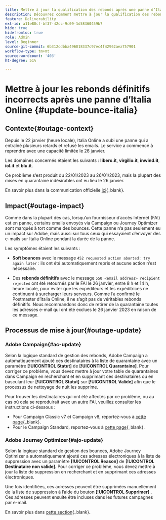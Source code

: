 ```yaml
---
title: Mettre à jour la qualification des rebonds après une panne d’Italia Online
description: Découvrez comment mettre à jour la qualification des rebonds après une panne d’Italia Online.
feature: Deliverability
exl-id: a11e88cf-bf37-42cc-9c09-1d58360459b7
hide: true
hidefromtoc: true
role: Admin
level: Beginner
source-git-commit: 6b312cdbba496818337c97ec4f42962aea757901
workflow-type: tm+mt
source-wordcount: '403'
ht-degree: 51%

---
```


# Mettre à jour les rebonds définitifs incorrects après une panne d’Italia Online {#update-bounce-italia}

## Contexte{#outage-context}

Depuis le 22 janvier (heure locale), Italia Online a subi une panne qui a entraîné plusieurs retards et refusé les emails. Le service a commencé à reprendre avec une capacité limitée le 26 janvier.

Les domaines concernés étaient les suivants : **libero.it**, **virgilio.it**, **inwind.it**, **iol.it** et **blu.it**.

Ce problème s’est produit du 22/01/2023 au 26/01/2023, mais la plupart des mises en quarantaine indésirables ont eu lieu le 26 janvier.

En savoir plus dans la communication officielle [ici](https://tecnologia.libero.it/avviato-il-ritorno-online-di-libero-mail-e-virgilio-mail-66832){_blank}.


## Impact{#outage-impact}

Comme dans la plupart des cas, lorsqu’un fournisseur d’accès Internet (FAI) est en panne, certains emails envoyés via Campaign ou Journey Optimizer sont marqués à tort comme des bounces. Cette panne n’a pas seulement eu un impact sur Adobe, mais aussi sur tous ceux qui essayaient d’envoyer des e-mails sur Italia Online pendant la durée de la panne.

Les symptômes étaient les suivants :

* **Soft bounces** avec le message `452 requested action aborted: try again later` : ils ont été automatiquement repris et aucune action n’est nécessaire.

* Des **rebonds définitifs** avec le message `550 <email address> recipient rejected` ont été retournés par le FAI le 26 janvier, entre 8 h et 14 h, heure locale, pour éviter que les expéditeurs et les expéditrices ne continuent à surcharger leurs serveurs. Comme l’a confirmé le Postmaster d’Italia Online, il ne s’agit pas de véritables rebonds définitifs. Nous recommandons donc de retirer de la quarantaine toutes les adresses e-mail qui ont été exclues le 26 janvier 2023 en raison de ce message.

## Processus de mise à jour{#outage-update}

### Adobe Campaign{#ac-update}

Selon la logique standard de gestion des rebonds, Adobe Campaign a automatiquement ajouté ces destinataires à la liste de quarantaine avec un paramètre **[!UICONTROL Statut]** de **[!UICONTROL Quarantaine]**. Pour corriger ce problème, vous devez mettre à jour votre table de quarantaines dans Campaign en recherchant et en supprimant ces destinataires ou en basculant leur **[!UICONTROL Statut]** sur **[!UICONTROL Valide]** afin que le processus de nettoyage de nuit les supprime.

Pour trouver les destinataires qui ont été affectés par ce problème, ou au cas où cela se reproduirait avec un autre FAI, veuillez consulter les instructions ci-dessous :

* Pour Campaign Classic v7 et Campaign v8, reportez-vous à [cette page](https://experienceleague.adobe.com/docs/campaign-classic/using/sending-messages/monitoring-deliveries/understanding-quarantine-management.html?lang=fr#unquarantine-bulk){_blank}.
* Pour le Campaign Standard, reportez-vous à [cette page](https://experienceleague.adobe.com/docs/campaign-standard/using/testing-and-sending/monitoring-messages/understanding-quarantine-management.html?lang=fr#unquarantine-bulk){_blank}.

### Adobe Journey Optimizer{#ajo-update}

Selon la logique standard de gestion des bounces, Adobe Journey Optimizer a automatiquement ajouté ces adresses électroniques à la liste de suppression avec un paramètre **[!UICONTROL Reason]** de **[!UICONTROL Destinataire non valide]**. Pour corriger ce problème, vous devez mettre à jour la liste de suppression en recherchant et en supprimant ces adresses électroniques.

Une fois identifiées, ces adresses peuvent être supprimées manuellement de la liste de suppression à l’aide du bouton **[!UICONTROL Supprimer]** . Ces adresses peuvent ensuite être incluses dans les futures campagnes par e-mail.

En savoir plus dans [cette section](https://experienceleague.adobe.com/docs/journey-optimizer/using/configuration/monitor-reputation/manage-suppression-list.html?lang=fr#remove-from-suppression-list){_blank}.

